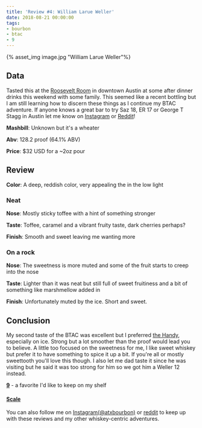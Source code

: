 ```yaml
---
title: 'Review #4: William Larue Weller'
date: 2018-08-21 00:00:00
tags: 
- bourbon
- btac
- 9
---
```


{% asset_img image.jpg "William Larue Weller"%}

## Data
Tasted this at the [Roosevelt Room](https://www.therooseveltroomatx.com/) in downtown Austin at some after dinner drinks this weekend with some family. This seemed like a recent bottling but I am still learning how to discern these things as I continue my BTAC adventure. If anyone knows a great bar to try Saz 18, ER 17 or George T Stagg in Austin let me know on [Instagram](https://www.instagram.com/atxbourbon/) or [Reddit](https://www.reddit.com/user/scottmotorrad/)!

**Mashbill**: Unknown but it's a wheater

**Abv**: 128.2 proof (64.1% ABV)

**Price**: $32 USD for a ~2oz pour


## Review

**Color**: A deep, reddish color, very appealing the in the low light

### Neat

**Nose**: Mostly sticky toffee with a hint of something stronger

**Taste**: Toffee, caramel and a vibrant fruity taste, dark cherries perhaps?

**Finish**: Smooth and sweet leaving me wanting more

### On a rock

**Nose**: The sweetness is more muted and some of the fruit starts to creep into the nose

**Taste**: Lighter than it was neat but still full of sweet fruitiness and a bit of something like marshmellow added in

**Finish**: Unfortunately muted by the ice. Short and sweet.

## Conclusion 
My second taste of the BTAC was excellent but I preferred [the Handy](https://www.reddit.com/r/bourbon/comments/96ehi3/review_3_thomas_h_handy_sazerac/), especially on ice. Strong but a lot smoother than the proof would lead you to believe. A little too focused on the sweetness for me, I like sweet whiskey but prefer it to have something to spice it up a bit. If you're all or mostly sweettooth you'll love this though. I also let me dad taste it since he was visiting but he said it was too strong for him so we got him a Weller 12 instead. 

[**9**](https://atxbourbon.com/tags/9/) - a favorite I'd like to keep on my shelf

#### [Scale](http://atxbourbon.com/Scale/)

You can also follow me on [Instagram(@atxbourbon)](https://www.instagram.com/atxbourbon/) or [reddit](https://www.reddit.com/r/scottmotorraddrinks/) to keep up with these reviews and my other whiskey-centric adventures.